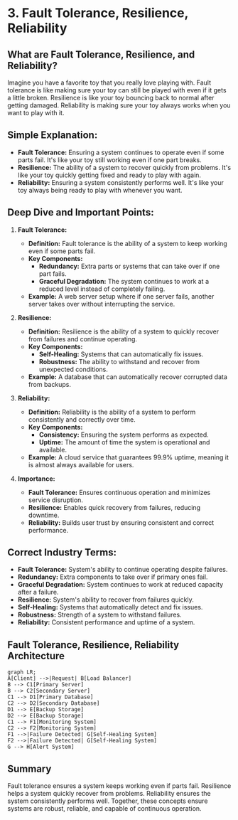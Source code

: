 # 3. Fault Tolerance, Resilience, Reliability

## What are Fault Tolerance, Resilience, and Reliability?

Imagine you have a favorite toy that you really love playing with. Fault tolerance is like making sure your toy can still be played with even if it gets a little broken. Resilience is like your toy bouncing back to normal after getting damaged. Reliability is making sure your toy always works when you want to play with it.

## Simple Explanation:

- **Fault Tolerance:** Ensuring a system continues to operate even if some parts fail. It's like your toy still working even if one part breaks.
- **Resilience:** The ability of a system to recover quickly from problems. It's like your toy quickly getting fixed and ready to play with again.
- **Reliability:** Ensuring a system consistently performs well. It's like your toy always being ready to play with whenever you want.

## Deep Dive and Important Points:

1. **Fault Tolerance:**

   - **Definition:** Fault tolerance is the ability of a system to keep working even if some parts fail.
   - **Key Components:**
     - **Redundancy:** Extra parts or systems that can take over if one part fails.
     - **Graceful Degradation:** The system continues to work at a reduced level instead of completely failing.
   - **Example:** A web server setup where if one server fails, another server takes over without interrupting the service.

2. **Resilience:**

   - **Definition:** Resilience is the ability of a system to quickly recover from failures and continue operating.
   - **Key Components:**
     - **Self-Healing:** Systems that can automatically fix issues.
     - **Robustness:** The ability to withstand and recover from unexpected conditions.
   - **Example:** A database that can automatically recover corrupted data from backups.

3. **Reliability:**

   - **Definition:** Reliability is the ability of a system to perform consistently and correctly over time.
   - **Key Components:**
     - **Consistency:** Ensuring the system performs as expected.
     - **Uptime:** The amount of time the system is operational and available.
   - **Example:** A cloud service that guarantees 99.9% uptime, meaning it is almost always available for users.

4. **Importance:**

   - **Fault Tolerance:** Ensures continuous operation and minimizes service disruption.
   - **Resilience:** Enables quick recovery from failures, reducing downtime.
   - **Reliability:** Builds user trust by ensuring consistent and correct performance.

## Correct Industry Terms:

- **Fault Tolerance:** System's ability to continue operating despite failures.
- **Redundancy:** Extra components to take over if primary ones fail.
- **Graceful Degradation:** System continues to work at reduced capacity after a failure.
- **Resilience:** System's ability to recover from failures quickly.
- **Self-Healing:** Systems that automatically detect and fix issues.
- **Robustness:** Strength of a system to withstand failures.
- **Reliability:** Consistent performance and uptime of a system.

## Fault Tolerance, Resilience, Reliability Architecture

```mermaid
graph LR;
A[Client] -->|Request| B[Load Balancer]
B --> C1[Primary Server]
B --> C2[Secondary Server]
C1 --> D1[Primary Database]
C2 --> D2[Secondary Database]
D1 --> E[Backup Storage]
D2 --> E[Backup Storage]
C1 --> F1[Monitoring System]
C2 --> F2[Monitoring System]
F1 -->|Failure Detected| G[Self-Healing System]
F2 -->|Failure Detected| G[Self-Healing System]
G --> H[Alert System]
```

## Summary

Fault tolerance ensures a system keeps working even if parts fail. Resilience helps a system quickly recover from problems. Reliability ensures the system consistently performs well. Together, these concepts ensure systems are robust, reliable, and capable of continuous operation.
